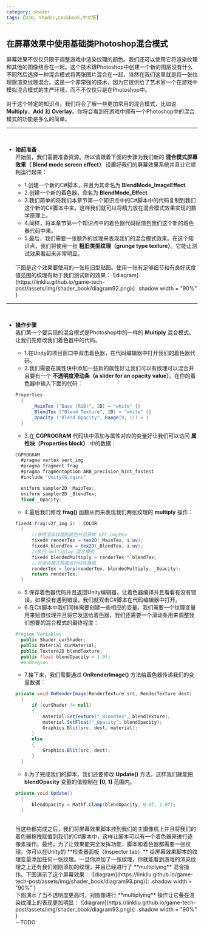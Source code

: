 ```yaml
---
category: shader
tags: [U3D, Shader,Cookbook,中文版]
---
```


## 在屏幕效果中使用基础类Photoshop混合模式   
屏幕效果不仅仅只限于调整游戏中渲染纹理的颜色。我们还可以使用它将渲染纹理和其他的图像结合在一起。这个技术跟Photoshop中创建一个新的图层没有什么不同然后选择一种混合模式将两张图片混合在一起，当然在我们这里就是将一张纹理跟渲染纹理混合。这是一个非常强的技术，因为它提供给了艺术家一个在游戏中模拟混合模式的生产环境，而不不仅仅只是在Photoshop中。   
<br>
对于这个特定的知识点，我们将会了解一些更加常用的混合模式，比如说 **Multiply**，**Add** 和 **Overlay**。你将会看到在游戏中拥有一个Photoshop中的混合模式的功能是多么的简单。   


***
<br>

- **始前准备**   
  开始前，我们需要准备资源。所以请跟着下面的步骤为我们新的 **混合模式屏幕效果（ Blend mode screen effect）** 设置好我们的屏幕效果系统并且让它顺利运行起来：   
  - 1.创建一个新的C#脚本，并且为其命名为 **BlendMode_ImageEffect**
  - 2.创建一个新的着色器，命名为 **BlendMode_Effect**
  - 3.我们简单的将我们本章节第一个知识点中的C#脚本中的代码复制到我们这个新的C#脚本中来。这样我们就可以将精力放在混合模式效果实现的数学原理上。
  - 4.同样，将本章节第一个知识点中的着色器代码赋值到我们这个新的着色器代码中来。
  - 5.最后，我们需要一张额外的纹理来表现我们的混合模式效果。在这个知识点，我们将使用一张 **粗旧类型纹理（grunge type texture）**。它能让测试效果看起来非常明显。

  <br>
  下图是这个效果要使用的一张粗旧型贴图。使用一张有足够细节和有良好灰度值范围的纹理有助于我们测试新的效果：
  ![diagram](https://linkliu.github.io/game-tech-post/assets/img/shader_book/diagram92.png){:  .shadow width = "90%" }   


***
<br>

- **操作步骤**   
  我们第一个要实现的混合模式是Photoshop中的一样的 **Multiply** 混合模式。让我们先修改我们着色器中的代码。
  - 1.在Unity的项目窗口中双击着色器，在代码编辑器中打开我们的着色器代码。
  - 2.我们需要在属性块中添加一些新的属性好让我们可以有纹理可以混合并且要有一个 **不透明度滑动条（a slider for an opacity value）**。在你的着色器中输入下面的代码：   
  ```c#
  Properties
    {
        _MainTex ("Base (RGB)", 2D) = "white" {}
        _BlendTex ("Blend Texture", 2D) = "white" {}
        _Opacity ("Blend Opacity", Range(0, 1)) = 1
    }
  ```
  - 3.在 **CGPROGRAM** 代码块中添加与属性对应的变量好让我们可以访问 **属性块（Properties block）** 中的数据：   
  ```c#
  CGPROGRAM
    #pragma vertex vert_img
    #pragma fragment frag
    #pragma fragmentoption ARB_precision_hint_fastest
    #include "UnityCG.cginc"

    uniform sampler2D _MainTex;
    uniform sampler2D _BlendTex;
    fixed _Opacity;
  ```
  - 4.最后我们修改 **frag()** 函数从而来表现我们两张纹理的 **multiply** 操作：   
  ```c#
  fixed4 frag(v2f_img i) : COLOR
    {
        //获得渲染纹理的颜色并且获取 v2f_img的uv
        fixed4 renderTex = tex2D(_MainTex, i.uv);
        fixed4 blendTex = tex2D(_BlendTex, i.uv);
        //执行 multiplay 混合模式
        fixed4 blendedMultiply = renderTex * blendTex;
        //对混合模式程度进行线性插值
        renderTex = lerp(renderTex, blendedMultiply, _Opacity);
        return renderTex;
    }
  ```
  - 5.保存着色器代码并且返回Unity编辑器，让着色器编译并且看看有没有错误。如果没有遇到错误，我们就双击C#脚本在代码编辑器中打开。
  - 6.在C#脚本中我们同样需要创建一些相应的变量。我们需要一个纹理变量用来赋值纹理并且将它发送给着色器，我们还需要一个滑动条用来调整我们想要的混合模式的最终程度：   
  ```c#
  #region Variables
    public Shader curShader;
    public Material curMaterial;
    public Texture2D blendTexture;
    public float blendOpacity = 1.0f;
    #endregion
  ```
  - 7.接下来，我们需要通过 **OnRenderImage()** 方法给着色器传递我们的变量数据：   
  ```c#
  private void OnRenderImage(RenderTexture src, RenderTexture dest)
    {
        if (curShader != null)
        {
            material.SetTexture("_BlendTex", blendTexture);
            material.SetFloat("_Opacity", blendOpacity);
            Graphics.Blit(src, dest, material);
        }
        else
        {
            Graphics.Blit(src, dest);
        }
    }
  ```
  - 8.为了完成我们的脚本，我们还要修改 **Update()** 方法，这样我们就能把 **blendOpacity** 变量的值控制在 **[0, 1]** 范围内。   
  ```c#
  private void Update()
    {
        blendOpacity = Mathf.Clamp(blendOpacity, 0.0f, 1.0f);
    }
  ```   

  <br>
  当这些都完成之后，我们将屏幕效果脚本挂到我们的主摄像机上并且将我们的着色器拖拽赋值到我们的C#脚本中，这样让脚本可以有一个着色器来进行逐像素操作。最终，为了让效果能完全发挥功能，脚本和着色器都需要一张纹理。你可以在Unity的 **检查器面板（Inspector tab）** 给屏幕效果脚本的纹理变量添加任何一张纹理。一旦你添加了一张纹理，你就能看到游戏的渲染纹理之上还有我们刚刚添加的纹理，并且已经进行了 **multiplying** 混合操作。下图演示了这个屏幕效果：   
  ![diagram](https://linkliu.github.io/game-tech-post/assets/img/shader_book/diagram93.png){:  .shadow width = "90%" }   
  <br>
  下图演示了当不透明度更高时，对图像进行 **multiplying** 操作让它叠在渲染纹理上的表现更加明显：   
  ![diagram](https://linkliu.github.io/game-tech-post/assets/img/shader_book/diagram93.png){:  .shadow width = "90%" }   
  <br>
  --TODO